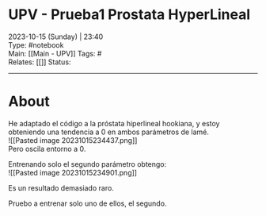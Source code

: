 # UPV - Prueba1 Prostata HyperLineal  
2023-10-15 (Sunday) | 23:40   
Type: #notebook  
Main: [[Main - UPV]]
Tags: #  
Relates: [[]]
Status: 

---
# About

He adaptado el código a la próstata hiperlineal hookiana, y estoy obteniendo una tendencia a 0 en ambos parámetros de lamé.  
![[Pasted image 20231015234437.png]]  
Pero oscila entorno a 0.  

Entrenando solo el segundo parámetro obtengo:  
![[Pasted image 20231015234901.png]]  

Es un resultado demasiado raro.  

Pruebo a entrenar solo uno de ellos, el segundo. 